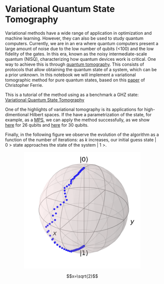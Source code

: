 # Variational Quantum State Tomography

Variational methods have a wide range of application in optimization and machine learning. However, they can also be used to study quantum computers. Currently, we are in an era where quantum computers present a large amount of noise due to the low number of qubits (<100) and the low fidelity of the gates. In this era, known as the noisy intermediate-scale quantum (NISQ), characterizing how quantum devices work is critical. One way to achieve this is through [quantum tomography](https://en.wikipedia.org/wiki/Quantum_tomography). This consists of protocols that allow obtaining the quantum state of a system, which can be a prior unknown. In this notebook we will implement a variational tomographic method for pure quantum states, based on this [paper](https://arxiv.org/abs/1406.4101) of Christopher Ferrie. 

This is a tutorial of the method using as a benchmark a GHZ state: [Variational Quantum State Tomography](./Presentation.ipynb)

One of the highlights of variational tomography is its applications for high-dimentional Hilbert spaces. If the have a parametrization of the state, for example, as a [MPS](https://en.wikipedia.org/wiki/Matrix_product_state), we can apply the method successfully, as we show [here](./Variational_Quantum_Tomography_26qb.ipynb) for 26 qubits and [here](./Variational_Quantum_Tomography_30qb.ipynb) for 30 qubits. 
 
Finally, in the following figure we observe the evolution of the algorithm as a function of the number of iterations: as *k* increases, our initial guess state | 0 > state approaches the state of the system | 1 >. 
<p align="center">
  <img width="380" height="380" src="https://github.com/lezav/variational_quantum_state_tomography/blob/main/Bloch%20Sphere/b1.png">
</p>


$$x=\sqrt{2}$$
